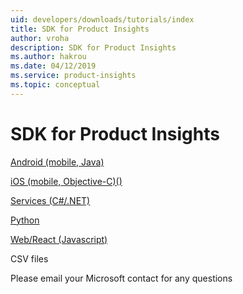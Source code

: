 ```yaml
---
uid: developers/downloads/tutorials/index
title: SDK for Product Insights
author: vroha
description: SDK for Product Insights
ms.author: hakrou
ms.date: 04/12/2019
ms.service: product-insights
ms.topic: conceptual
---
```


# SDK for Product Insights

[Android (mobile, Java)](android-java.md)

[iOS (mobile, Objective-C)()](ios-objc.md)

[Services (C#/.NET)](dotnet.md)

[Python](python.md)

[Web/React (Javascript)](js.md)

CSV files

Please email your Microsoft contact for any questions
